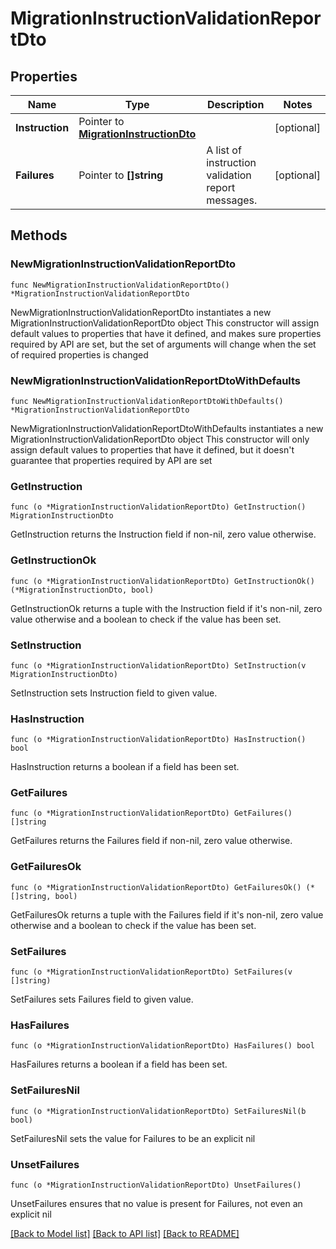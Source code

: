 # MigrationInstructionValidationReportDto

## Properties

Name | Type | Description | Notes
------------ | ------------- | ------------- | -------------
**Instruction** | Pointer to [**MigrationInstructionDto**](MigrationInstructionDto.md) |  | [optional] 
**Failures** | Pointer to **[]string** | A list of instruction validation report messages. | [optional] 

## Methods

### NewMigrationInstructionValidationReportDto

`func NewMigrationInstructionValidationReportDto() *MigrationInstructionValidationReportDto`

NewMigrationInstructionValidationReportDto instantiates a new MigrationInstructionValidationReportDto object
This constructor will assign default values to properties that have it defined,
and makes sure properties required by API are set, but the set of arguments
will change when the set of required properties is changed

### NewMigrationInstructionValidationReportDtoWithDefaults

`func NewMigrationInstructionValidationReportDtoWithDefaults() *MigrationInstructionValidationReportDto`

NewMigrationInstructionValidationReportDtoWithDefaults instantiates a new MigrationInstructionValidationReportDto object
This constructor will only assign default values to properties that have it defined,
but it doesn't guarantee that properties required by API are set

### GetInstruction

`func (o *MigrationInstructionValidationReportDto) GetInstruction() MigrationInstructionDto`

GetInstruction returns the Instruction field if non-nil, zero value otherwise.

### GetInstructionOk

`func (o *MigrationInstructionValidationReportDto) GetInstructionOk() (*MigrationInstructionDto, bool)`

GetInstructionOk returns a tuple with the Instruction field if it's non-nil, zero value otherwise
and a boolean to check if the value has been set.

### SetInstruction

`func (o *MigrationInstructionValidationReportDto) SetInstruction(v MigrationInstructionDto)`

SetInstruction sets Instruction field to given value.

### HasInstruction

`func (o *MigrationInstructionValidationReportDto) HasInstruction() bool`

HasInstruction returns a boolean if a field has been set.

### GetFailures

`func (o *MigrationInstructionValidationReportDto) GetFailures() []string`

GetFailures returns the Failures field if non-nil, zero value otherwise.

### GetFailuresOk

`func (o *MigrationInstructionValidationReportDto) GetFailuresOk() (*[]string, bool)`

GetFailuresOk returns a tuple with the Failures field if it's non-nil, zero value otherwise
and a boolean to check if the value has been set.

### SetFailures

`func (o *MigrationInstructionValidationReportDto) SetFailures(v []string)`

SetFailures sets Failures field to given value.

### HasFailures

`func (o *MigrationInstructionValidationReportDto) HasFailures() bool`

HasFailures returns a boolean if a field has been set.

### SetFailuresNil

`func (o *MigrationInstructionValidationReportDto) SetFailuresNil(b bool)`

 SetFailuresNil sets the value for Failures to be an explicit nil

### UnsetFailures
`func (o *MigrationInstructionValidationReportDto) UnsetFailures()`

UnsetFailures ensures that no value is present for Failures, not even an explicit nil

[[Back to Model list]](../README.md#documentation-for-models) [[Back to API list]](../README.md#documentation-for-api-endpoints) [[Back to README]](../README.md)


